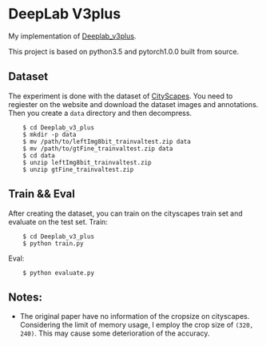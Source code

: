 # DeepLab V3plus
My implementation of [Deeplab_v3plus](https://arxiv.org/abs/1802.02611). 

This project is based on python3.5 and pytorch1.0.0 built from source.


## Dataset
The experiment is done with the dataset of [CityScapes](https://www.cityscapes-dataset.com/). You need to regiester on the website and download the dataset images and annotations. Then you create a `data` directory and then decompress.
```
    $ cd Deeplab_v3_plus
    $ mkdir -p data
    $ mv /path/to/leftImg8bit_trainvaltest.zip data
    $ mv /path/to/gtFine_trainvaltest.zip data
    $ cd data
    $ unzip leftImg8bit_trainvaltest.zip
    $ unzip gtFine_trainvaltest.zip
```


## Train && Eval
After creating the dataset, you can train on the cityscapes train set and evaluate on the test set.
Train: 
```
    $ cd Deeplab_v3_plus
    $ python train.py
```

Eval:
```
    $ python evaluate.py
```


## Notes:
* The original paper have no information of the cropsize on cityscapes. Considering the limit of memory usage, I employ the crop size of `(320, 240)`. This may cause some deterioration of the accuracy.
